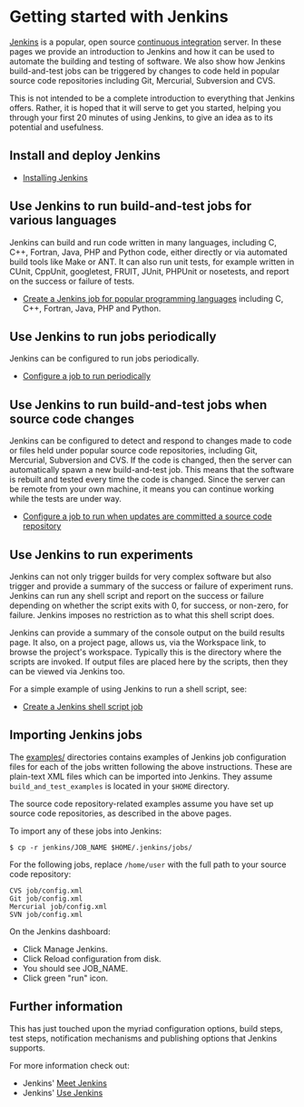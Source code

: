 Getting started with Jenkins
============================

[Jenkins](http://jenkins-ci.org) is a popular, open source [continuous integration](http://en.wikipedia.org/wiki/Continuous_Integration) server. In these pages we provide an introduction to Jenkins and how it can be used to automate the building and testing of software. We also show how Jenkins build-and-test jobs can be triggered by changes to code held in popular source code repositories including Git, Mercurial, Subversion and CVS.

This is not intended to be a complete introduction to everything that Jenkins offers. Rather, it is hoped that it will serve to get you started, helping you through your first 20 minutes of using Jenkins, to give an idea as to its potential and usefulness.

Install and deploy Jenkins
--------------------------

* [Installing Jenkins](./Install.md)

Use Jenkins to run build-and-test jobs for various languages
------------------------------------------------------------

Jenkins can build and run code written in many languages, including C, C++, Fortran, Java, PHP and Python code, either directly or via automated build tools like Make or ANT. It can also run unit tests, for example written in CUnit, CppUnit, googletest, FRUIT, JUnit, PHPUnit or nosetests, and report on the success or failure of tests.

* [Create a Jenkins job for popular programming languages](./Languages.md) including C, C++, Fortran, Java, PHP and Python.

Use Jenkins to run jobs periodically
------------------------------------

Jenkins can be configured to run jobs periodically.

* [Configure a job to run periodically](./Periodic.md)

Use Jenkins to run build-and-test jobs when source code changes
---------------------------------------------------------------

Jenkins can be configured to detect and respond to changes made to code or files held under popular source code repositories, including Git, Mercurial, Subversion and CVS. If the code is changed, then the server can automatically spawn a new build-and-test job. This means that the software is rebuilt and tested every time the code is changed. Since the server can be remote from your own machine, it means you can continue working while the tests are under way.

* [Configure a job to run when updates are committed a source code repository](./VersionControl.md)

Use Jenkins to run experiments
------------------------------

Jenkins can not only trigger builds for very complex software but also trigger and provide a summary of the success or failure of experiment runs. Jenkins can run any shell script and report on the success or failure depending on whether the script exits with 0, for success, or non-zero, for failure. Jenkins imposes no restriction as to what this shell script does. 

Jenkins can provide a summary of the console output on the build results page. It also, on a project page, allows us, via the Workspace link, to browse the project's workspace. Typically this is the directory where the scripts are invoked. If output files are placed here by the scripts, then they can be viewed via Jenkins too.

For a simple example of using Jenkins to run a shell script, see:

* [Create a Jenkins shell script job](./Shell.md)

Importing Jenkins jobs
----------------------

The [examples/](./examples) directories contains examples of Jenkins job configuration files for each of the jobs written following the above instructions. These are plain-text XML files which can be imported into Jenkins. They assume `build_and_test_examples` is located in your `$HOME` directory.

The source code repository-related examples assume you have set up source code repositories, as described in the above pages.

To import any of these jobs into Jenkins:

```
$ cp -r jenkins/JOB_NAME $HOME/.jenkins/jobs/
```

For the following jobs, replace `/home/user` with the full path to your source code repository:

```
CVS job/config.xml
Git job/config.xml
Mercurial job/config.xml
SVN job/config.xml
```

On the Jenkins dashboard:

* Click Manage Jenkins.
* Click Reload configuration from disk.
* You should see JOB_NAME.
* Click green "run" icon.

Further information
-------------------

This has just touched upon the myriad configuration options, build steps, test steps, notification mechanisms and publishing options that Jenkins supports. 

For more information check out:

* Jenkins' [Meet Jenkins](https://wiki.jenkins-ci.org/display/JENKINS/Meet+Jenkins)
* Jenkins' [Use Jenkins](https://wiki.jenkins-ci.org/display/JENKINS/Use+Jenkins)
